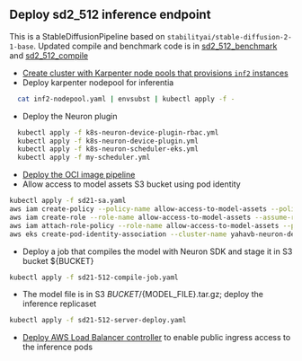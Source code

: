 ## Deploy sd2_512 inference endpoint

This is a StableDiffusionPipeline based on `stabilityai/stable-diffusion-2-1-base`. Updated compile and benchmark code is in [sd2_512_benchmark](https://github.com/aws-neuron/aws-neuron-sdk/blob/master/src/benchmark/pytorch/sd2_512_benchmark.py) and [sd2_512_compile](https://github.com/aws-neuron/aws-neuron-sdk/blob/master/src/benchmark/pytorch/sd2_512_compile.py)

* [Create cluster with Karpenter node pools that provisions `inf2` instances](https://karpenter.sh/docs/getting-started/getting-started-with-karpenter/)
*  Deploy karpenter nodepool for inferentia
```bash
  cat inf2-nodepool.yaml | envsubst | kubectl apply -f -  
```
* Deploy the Neuron plugin 
```bash
  kubectl apply -f k8s-neuron-device-plugin-rbac.yml
  kubectl apply -f k8s-neuron-device-plugin.yml
  kubectl apply -f k8s-neuron-scheduler-eks.yml
  kubectl apply -f my-scheduler.yml 
```
* [Deploy the OCI image pipeline](./oci-image-build)
* Allow access to model assets S3 bucket using pod identity
```bash
kubectl apply -f sd21-sa.yaml
aws iam create-policy --policy-name allow-access-to-model-assets --policy-document file://allow-access-to-model-assets.json
aws iam create-role --role-name allow-access-to-model-assets --assume-role-policy-document file://trust-relationship.json --description "allow-access-to-model-assets"
aws iam attach-role-policy --role-name allow-access-to-model-assets --policy-arn=arn:aws:iam::${AWS_ACCOUNT_ID}:policy/allow-access-to-model-assets
aws eks create-pod-identity-association --cluster-name yahavb-neuron-demo --role-arn arn:aws:iam::${AWS_ACCOUNT_ID}:role/allow-access-to-model-assets --namespace default --service-account sd21-sa
```
* Deploy a job that compiles the model with Neuron SDK and stage it in S3 bucket ${BUCKET}
```bash
kubectl apply -f sd21-512-compile-job.yaml
```

* The model file is in S3 ${BUCKET}/${MODEL_FILE}.tar.gz; deploy the inference replicaset
```bash
kubectl apply -f sd21-512-server-deploy.yaml
```
* [Deploy AWS Load Balancer controller](https://docs.aws.amazon.com/eks/latest/userguide/aws-load-balancer-controller.html) to enable public ingress access to the inference pods 
